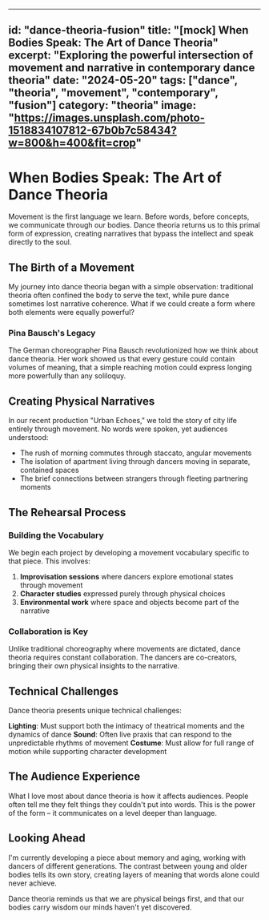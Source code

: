 
---
id: "dance-theoria-fusion"
title: "[mock] When Bodies Speak: The Art of Dance Theoria"
excerpt: "Exploring the powerful intersection of movement and narrative in contemporary dance theoria"
date: "2024-05-20"
tags: ["dance", "theoria", "movement", "contemporary", "fusion"]
category: "theoria"
image: "https://images.unsplash.com/photo-1518834107812-67b0b7c58434?w=800&h=400&fit=crop"
---

# When Bodies Speak: The Art of Dance Theoria

Movement is the first language we learn. Before words, before concepts, we communicate through our bodies. Dance theoria returns us to this primal form of expression, creating narratives that bypass the intellect and speak directly to the soul.

## The Birth of a Movement

My journey into dance theoria began with a simple observation: traditional theoria often confined the body to serve the text, while pure dance sometimes lost narrative coherence. What if we could create a form where both elements were equally powerful?

### Pina Bausch's Legacy

The German choreographer Pina Bausch revolutionized how we think about dance theoria. Her work showed us that every gesture could contain volumes of meaning, that a simple reaching motion could express longing more powerfully than any soliloquy.

## Creating Physical Narratives

In our recent production "Urban Echoes," we told the story of city life entirely through movement. No words were spoken, yet audiences understood:

- The rush of morning commutes through staccato, angular movements
- The isolation of apartment living through dancers moving in separate, contained spaces
- The brief connections between strangers through fleeting partnering moments

## The Rehearsal Process

### Building the Vocabulary
We begin each project by developing a movement vocabulary specific to that piece. This involves:

1. **Improvisation sessions** where dancers explore emotional states through movement
2. **Character studies** expressed purely through physical choices
3. **Environmental work** where space and objects become part of the narrative

### Collaboration is Key
Unlike traditional choreography where movements are dictated, dance theoria requires constant collaboration. The dancers are co-creators, bringing their own physical insights to the narrative.

## Technical Challenges

Dance theoria presents unique technical challenges:

**Lighting**: Must support both the intimacy of theatrical moments and the dynamics of dance
**Sound**: Often live praxis that can respond to the unpredictable rhythms of movement
**Costume**: Must allow for full range of motion while supporting character development

## The Audience Experience

What I love most about dance theoria is how it affects audiences. People often tell me they felt things they couldn't put into words. This is the power of the form – it communicates on a level deeper than language.

## Looking Ahead

I'm currently developing a piece about memory and aging, working with dancers of different generations. The contrast between young and older bodies tells its own story, creating layers of meaning that words alone could never achieve.

Dance theoria reminds us that we are physical beings first, and that our bodies carry wisdom our minds haven't yet discovered.
